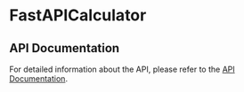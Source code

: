 # FastAPICalculator

## API Documentation

For detailed information about the API, please refer to the [API Documentation](https://web.postman.co/workspace/291207d5-1073-4eda-b783-3fd9231b4116/environment/36297486-442cbdfd-fa65-4b1b-94cb-9d59030480b0).
